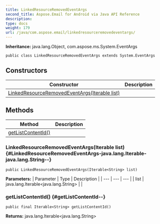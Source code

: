```yaml
---
title: LinkedResourceRemovedEventArgs
second_title: Aspose.Email for Android via Java API Reference
description: 
type: docs
weight: 179
url: /java/com.aspose.email/linkedresourceremovedeventargs/
---
```

**Inheritance:**
java.lang.Object, com.aspose.ms.System.EventArgs
```
public class LinkedResourceRemovedEventArgs extends System.EventArgs
```
## Constructors

| Constructor | Description |
| --- | --- |
| [LinkedResourceRemovedEventArgs(Iterable<String> list)](#LinkedResourceRemovedEventArgs-java.lang.Iterable-java.lang.String--) |  |
## Methods

| Method | Description |
| --- | --- |
| [getListContentId()](#getListContentId--) |  |
### LinkedResourceRemovedEventArgs(Iterable<String> list) {#LinkedResourceRemovedEventArgs-java.lang.Iterable-java.lang.String--}
```
public LinkedResourceRemovedEventArgs(Iterable<String> list)
```


**Parameters:**
| Parameter | Type | Description |
| --- | --- | --- |
| list | java.lang.Iterable<java.lang.String> |  |

### getListContentId() {#getListContentId--}
```
public final Iterable<String> getListContentId()
```




**Returns:**
java.lang.Iterable<java.lang.String>
